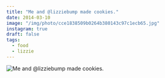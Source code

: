```yaml
---
title: "Me and @lizziebump made cookies."
date: 2014-03-10
image: "/img/photo/cce1838509b0264b380143c97c1ecb65.jpg"
instagram: true
draft: false
tags:
  - food
  - lizzie
---
```


![Me and @lizziebump made cookies.](/img/photo/cce1838509b0264b380143c97c1ecb65.jpg)

